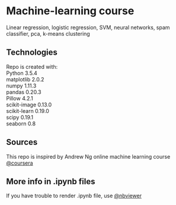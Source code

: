 # Machine-learning course
Linear regression, logistic regression, SVM, neural networks, spam classifier, pca, k-means clustering

## Technologies
Repo is created with:  
Python              3.5.4  
matplotlib          2.0.2      
numpy               1.11.3   
pandas              0.20.3     
Pillow              4.2.1    
scikit-image        0.13.0   
scikit-learn        0.19.0   
scipy               0.19.1   
seaborn             0.8      

## Sources
This repo is inspired by Andrew Ng online machine learning course 
[@coursera](https://www.coursera.org/learn/machine-learning)

## More info in .ipynb files
If you have trouble to render .ipynb file, use  [@nbviewer](https://nbviewer.jupyter.org/)
